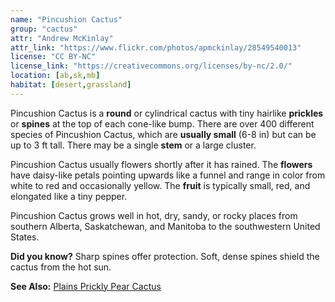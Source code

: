 ```yaml
---
name: "Pincushion Cactus"
group: "cactus"
attr: "Andrew McKinlay"
attr_link: "https://www.flickr.com/photos/apmckinlay/28549540013"
license: "CC BY-NC"
license_link: "https://creativecommons.org/licenses/by-nc/2.0/"
location: [ab,sk,mb]
habitat: [desert,grassland]
---
```

Pincushion Cactus is a **round** or cylindrical cactus with tiny hairlike **prickles** or **spines** at the top of each cone-like bump. There are over 400 different species of Pincushion Cactus, which are **usually small** (6-8 in) but can be up to 3 ft tall. There may be a single **stem** or a large cluster.

Pincushion Cactus usually flowers shortly after it has rained. The **flowers** have daisy-like petals pointing upwards like a funnel and range in color from white to red and occasionally yellow. The **fruit** is typically small, red, and elongated like a tiny pepper.

Pincushion Cactus grows well in hot, dry, sandy, or rocky places from southern Alberta, Saskatchewan, and Manitoba to the southwestern United States.

**Did you know?** Sharp spines offer protection. Soft, dense spines shield the cactus from the hot sun.

<!-- generated, do not edit -->
**See Also:**
[Plains Prickly Pear Cactus](/plants/plaincac)
